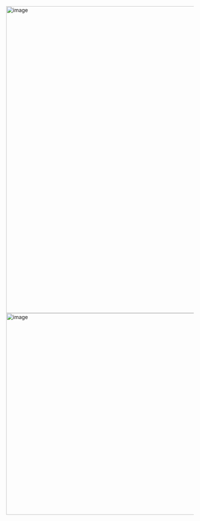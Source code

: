 <img width="1474" height="822" alt="image" src="https://github.com/user-attachments/assets/fa8c0b33-2cfc-4257-b76e-c01ef008e85a" />
<img width="1482" height="540" alt="image" src="https://github.com/user-attachments/assets/73fa3050-9341-4d3e-aadb-43c1c5a736ac" />
